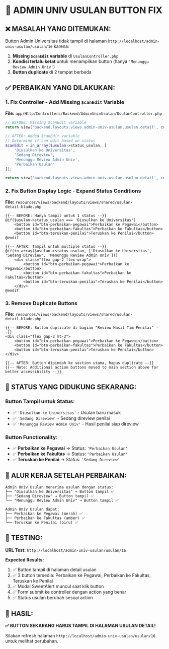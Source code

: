 # 🔧 ADMIN UNIV USULAN BUTTON FIX

## ❌ **MASALAH YANG DITEMUKAN:**

Button Admin Universitas tidak tampil di halaman `http://localhost/admin-univ-usulan/usulan/16` karena:

1. **Missing `$canEdit` variable** di `UsulanController.php`
2. **Kondisi terlalu ketat** untuk menampilkan button (hanya `'Menunggu Review Admin Univ'`)
3. **Button duplicate** di 2 tempat berbeda

## ✅ **PERBAIKAN YANG DILAKUKAN:**

### **1. Fix Controller - Add Missing `$canEdit` Variable**
**File:** `app/Http/Controllers/Backend/AdminUnivUsulan/UsulanController.php`

```php
// BEFORE: Missing $canEdit variable
return view('backend.layouts.views.admin-univ-usulan.usulan.detail', compact('usulan', 'existingValidation', 'penilais'));

// AFTER: Added $canEdit variable
// Determine if can edit based on status
$canEdit = in_array($usulan->status_usulan, [
    'Diusulkan ke Universitas',
    'Sedang Direview',
    'Menunggu Review Admin Univ',
    'Perbaikan Usulan'
]);

return view('backend.layouts.views.admin-univ-usulan.usulan.detail', compact('usulan', 'existingValidation', 'penilais', 'canEdit'));
```

### **2. Fix Button Display Logic - Expand Status Conditions**
**File:** `resources/views/backend/layouts/views/shared/usulan-detail.blade.php`

```blade
{{-- BEFORE: Hanya tampil untuk 1 status --}}
@if($usulan->status_usulan === 'Diusulkan ke Universitas')
    <button id="btn-perbaikan-pegawai">Perbaikan ke Pegawai</button>
    <button id="btn-perbaikan-fakultas">Perbaikan ke Fakultas</button>
    <button id="btn-teruskan-penilai">Teruskan ke Penilai</button>
@endif

{{-- AFTER: Tampil untuk multiple status --}}
@if(in_array($usulan->status_usulan, ['Diusulkan ke Universitas', 'Sedang Direview', 'Menunggu Review Admin Univ']))
    <div class="flex gap-2 flex-wrap">
        <button id="btn-perbaikan-pegawai">Perbaikan ke Pegawai</button>
        <button id="btn-perbaikan-fakultas">Perbaikan ke Fakultas</button>
        <button id="btn-teruskan-penilai">Teruskan ke Penilai</button>
    </div>
@endif
```

### **3. Remove Duplicate Buttons**
**File:** `resources/views/backend/layouts/views/shared/usulan-detail.blade.php`

```blade
{{-- BEFORE: Button duplicate di bagian "Review Hasil Tim Penilai" --}}
<div class="flex gap-2 mt-2">
    <button id="btn-perbaikan-pegawai">Perbaikan ke Pegawai</button>
    <button id="btn-perbaikan-fakultas">Perbaikan ke Fakultas</button>
    <button id="btn-teruskan-penilai">Teruskan ke Penilai</button>
</div>

{{-- AFTER: Button dipindah ke section utama, hapus duplicate --}}
{{-- Note: Additional action buttons moved to main section above for better accessibility --}}
```

## 🎯 **STATUS YANG DIDUKUNG SEKARANG:**

### **Button Tampil untuk Status:**
- ✅ `'Diusulkan ke Universitas'` - Usulan baru masuk
- ✅ `'Sedang Direview'` - Sedang direview penilai
- ✅ `'Menunggu Review Admin Univ'` - Hasil penilai siap direview

### **Button Functionality:**
- ✅ **Perbaikan ke Pegawai** → Status: `'Perbaikan Usulan'`
- ✅ **Perbaikan ke Fakultas** → Status: `'Perbaikan Usulan'`
- ✅ **Teruskan ke Penilai** → Status: `'Sedang Direview'`

## 🔄 **ALUR KERJA SETELAH PERBAIKAN:**

```
Admin Univ Usulan menerima usulan dengan status:
├── "Diusulkan ke Universitas" → Button tampil ✅
├── "Sedang Direview" → Button tampil ✅
└── "Menunggu Review Admin Univ" → Button tampil ✅

Admin Univ Usulan dapat:
├── Perbaikan ke Pegawai (merah) ✅
├── Perbaikan ke Fakultas (amber) ✅
└── Teruskan ke Penilai (biru) ✅
```

## 🧪 **TESTING:**

**URL Test:** `http://localhost/admin-univ-usulan/usulan/16`

**Expected Results:**
1. ✅ Button tampil di halaman detail usulan
2. ✅ 3 button tersedia: Perbaikan ke Pegawai, Perbaikan ke Fakultas, Teruskan ke Penilai
3. ✅ Modal SweetAlert muncul saat klik button
4. ✅ Form submit ke controller dengan action yang benar
5. ✅ Status usulan berubah sesuai action

## 🎉 **HASIL:**

**✅ BUTTON SEKARANG HARUS TAMPIL DI HALAMAN USULAN DETAIL!**

Silakan refresh halaman `http://localhost/admin-univ-usulan/usulan/16` untuk melihat perubahan.
